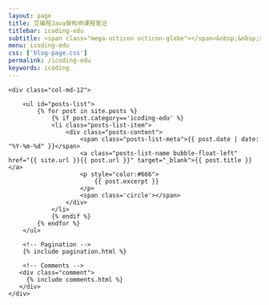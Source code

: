 ```yaml
---
layout: page
title: 艾编程Java架构师课程笔记
titlebar: icoding-edu
subtitle: <span class="mega-octicon octicon-globe"></span>&nbsp;&nbsp;日均亿级访问系统架构设计训练营，<a href="https://www.icodingedu.com/" target="_blank">更多精选课程 ，<font color="#EB9439">点我</font>查看！</a>
menu: icoding-edu
css: ['blog-page.css']
permalink: /icoding-edu
keywords: icoding
---
```

<div class="row">

    <div class="col-md-12">

        <ul id="posts-list">
            {% for post in site.posts %}
                {% if post.category=='icoding-edu' %}
                <li class="posts-list-item">
                    <div class="posts-content">
                        <span class="posts-list-meta">{{ post.date | date: "%Y-%m-%d" }}</span>
                        <a class="posts-list-name bubble-float-left" href="{{ site.url }}{{ post.url }}" target="_blank">{{ post.title }}</a>
                        <p style="color:#666">
                            {{ post.excerpt }}
                        </p>
                        <span class='circle'></span>
                    </div>
                </li>
                {% endif %}
            {% endfor %}
        </ul> 

        <!-- Pagination -->
        {% include pagination.html %}

        <!-- Comments -->
       <div class="comment">
         {% include comments.html %}
       </div>
    </div>

</div>
<script>
    $(document).ready(function(){

        // Enable bootstrap tooltip
        $("body").tooltip({ selector: '[data-toggle=tooltip]' });

    });
</script>